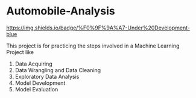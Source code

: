 # Automobile-Analysis <br>
https://img.shields.io/badge/%F0%9F%9A%A7-Under%20Development-blue

This project is for practicing the steps involved in a Machine Learning Project like

1.  Data Acquiring
2.  Data Wrangling and Data Cleaning
3.  Exploratory Data Analysis
4.  Model Development
5.  Model Evaluation
